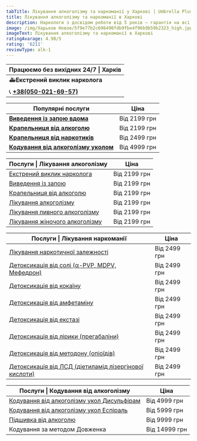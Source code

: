```yaml
---
tabTitle: Лікування алкоголізму та наркоманії у Харкові | Umbrella Plus | Від 2199 грн
title: Лікування алкоголізму та наркоманії в Харкові
description: Наркологи з досвідом роботи від 5 років – гарантія на всі послуги!
image: /img/Харьков Новое/5f9e77b2c696490fdb9fbe4f96b9b59b2323_high.jpg
imageText: Лікування алкоголізму та наркоманії в Харкові
ratingAvarage: 4.98/5
rating: '6211'
reviewType: alk-1
---
```


| Працюємо без вихідних 24/7 \| Харків        |
| ------------------------------------------- |
| 🚑**Екстрений виклик нарколога**            |
| 📞 **[+38(050-021-69-57)](tel:0500216957)** |

| Популярні послуги                                                         | Ціна         |
| ------------------------------------------------------------------------- | ------------ |
| **[Виведення із запою вдома](Vivod-iz-zapoia-na-domy-kharkiv-ua)**        | Від 2199 грн |
| **[Крапельниця від алкоголю](Kapelnica_ot_alkogola_na_domy_kharkiv_ua)**  | Від 2199 грн |
| **[Крапельниця від наркотиків](kap-ot-nark-ua)**                          | Від 2499 грн |
| **[Кодування від алкоголізму уколом](kodirovka-ot-alkogolia-kharkiv-ua)** | Від 4999 грн |

| Послуги \| Лікування алкоголізму                                           | Ціна         |
| -------------------------------------------------------------------------- | ------------ |
| [Екстрений виклик нарколога](vizov-narkologa-kharkiv-ua)                   | Від 2199 грн |
| [Виведення із запою](Vivod-iz-zapoia-kharkiv-ua)                           | Від 2199 грн |
| [Крапельниця від алкоголю](Kapelnica_ot_alkogola_kharkiv-ua)               | Від 2199 грн |
| [Лікування алкоголізму](lechenie-alkogolizma-kharkiv-ua)                   | Від 2199 грн |
| [Лікування пивного алкоголізму](lechenie-pivnogo-alkogolizma-kharkiv-ua)   | Від 2199 грн |
| [Лікування жіночого алкоголізму](lechenie-jenskogo-alkogolizma-kharkiv-ua) | Від 2199 грн |

| Послуги \| Лікування наркоманії                                                   | Ціна         |
| --------------------------------------------------------------------------------- | ------------ |
| [Лікування наркотичної залежності](lechenie-nakr-kharkov-ua)                      | Від 2499 грн |
| [Детоксикація від солі (α-PVP, MDPV, Мефедрон)](detox-ot-soli-kharkiv)            | Від 2499 грн |
| [Детоксикація від кокаїну](kap-ot-kokaina-khark-ua)                               | Від 2499 грн |
| [Детоксикація від амфетаміну](detox-ot-amfetamina-kharkiv)                        | Від 2499 грн |
| [Детоксикація від екстазі](detox-ot-mdma-kharkiv-ua)                              | Від 2499 грн |
| [Детоксикація від лірики (прегабаліни)](detox-ot-liriki-kharkiv-ua)               | Від 2499 грн |
| [Детоксикація від методону (опіоїдів)](detox-ot-opiodov-kharkiv-ua)               | Від 2499 грн |
| [Детоксикація від ЛСД (діетиламід лізергінової кислоти)](detox-ot-lsd-khrakiv-ua) | Від 2499 грн |

| Послуги \| Кодування від алкоголізму                                                      | Ціна          |
| ----------------------------------------------------------------------------------------- | ------------- |
| [Кодування від алкоголізму укол Дисульфірам](kodirovka-ot-alkogola-disulfiram-kharkiv-ua) | Від 4999 грн  |
| [Кодування від алкоголізму укол Еспіраль](kodirovka-ot-alkogolizma-espiarl-kharkiv-ua)    | Від 5999 грн  |
| [Підшивка від алкоголю](podshivka-ot-alkogolia-kharkiv-ua)                                | Від 9999 грн  |
| Кодування за методом Довженка                                                             | Від 14999 грн |
